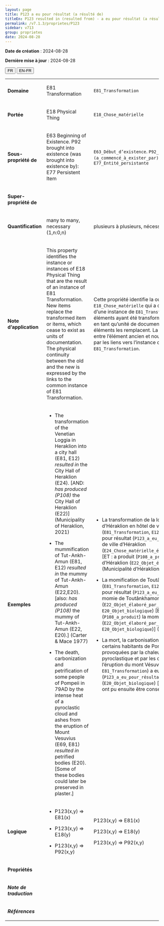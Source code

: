 ```yaml
---
layout: page
title: P123 a eu pour résultat (a résulté de)
titleEn: P123 resulted in (resulted from) - a eu pour résultat (a résulté de)
permalink: /v7.1.3/proprietes/P123
sidebar: v713
group: proprietes
date: 2024-08-28
---
```


**Date de création** : 2024-08-28

**Dernière mise à jour** : 2024-08-28

<div class="lang-buttons">
 <button id="fr" class="activate">FR</button>
 <button id="en-fr">EN-FR</button>
</div>

<table>
<tbody>
<tr>
<td><p><strong>Domaine</strong></p></td>
<td class="en">
<p>E81 Transformation</p>
</td>
<td>
<p><code class="language-plaintext highlighter-rouge">E81_Transformation</code></p>
</td>
</tr>
<tr>
<td><p><strong>Portée</strong></p></td>
<td class="en">
<p>E18 Physical Thing</p>
</td>
<td>
<p><code class="language-plaintext highlighter-rouge">E18_Chose_matérielle</code> </p>
</td>
</tr>
<tr>
<td><p><strong>Sous-propriété de</strong></p></td>
<td class="en">
<p>E63 Beginning of Existence. P92 brought into existence (was brought into existence by): E77 Persistent Item</p>
</td>
<td>
<p><code class="language-plaintext highlighter-rouge">E63_Début_d’existence</code>. <code class="language-plaintext highlighter-rouge">P92_a_fait_exister (a_commencé_à_exister_par)</code><code class="language-plaintext highlighter-rouge"> </code>: <code class="language-plaintext highlighter-rouge">E77_Entité_persistante</code>  </p>
</td>
</tr>
<tr>
<td><p><strong>Super-propriété de</strong></p></td>
<td class="en">
</td>
<td>
</td>
</tr>
<tr>
<td><p><strong>Quantification</strong></p></td>
<td class="en">
<p>many to many, necessary (1,n:0,n)</p>
</td>
<td>
<p>plusieurs à plusieurs, nécessaire (1,n:0,n)</p>
</td>
</tr>
<tr>
<td><p><strong>Note d’application</strong></p></td>
<td class="en">
<p>This property identifies the instance or instances of E18 Physical Thing that are the result of an instance of E81 Transformation. New items replace the transformed item or items, which cease to exist as units of documentation. The physical continuity between the old and the new is expressed by the links to the common instance of E81 Transformation.<strong></strong></p>
</td>
<td>
<p>Cette propriété identifie la ou les instances de <code class="language-plaintext highlighter-rouge">E18_Chose_matérielle</code> qui a ou qui ont résulté d’une instance de <code class="language-plaintext highlighter-rouge">E81_Transformation</code>. Le ou les éléments ayant été transformés cessent d’exister en tant qu’unité de documentation et de nouveaux éléments les remplacent. La continuité physique entre l’élément ancien et nouveau est exprimée par les liens vers l’instance commune de <code class="language-plaintext highlighter-rouge">E81_Transformation</code>.</p>
</td>
</tr>
<tr>
<td><p><strong>Exemples</strong></p></td>
<td class="en">
<ul>
<li><p>The transformation of the Venetian Loggia in Heraklion into a city hall (E81, E12) <em>resulted in</em> the City Hall of Heraklion (E24). [AND: <em>has produced (P108) </em>the City Hall of Heraklion (E22)] (Municipality of Heraklion, 2021)</p>
</li>
<li><p>The mummification of Tut-Ankh-Amun (E81, E12) <em>resulted in</em> the mummy of Tut-Ankh-Amun (E22,E20). [also: <em>has produced (P108) </em>the mummy of Tut-Ankh-Amun (E22, E20).] (Carter & Mace 1977)</p>
</li>
<li><p>The death, carbonization and petrification of some people of Pompeii in 79AD by the intense heat of a pyroclastic cloud and ashes from the eruption of Mount Vesuvius (E69, E81) <em>resulted in</em> petrified bodies (E20). [Some of these bodies could later be preserved in plaster.]</p>
</li>
</ul>
</td>
<td>
<ul>
<li><p>La transformation de la loggia vénitienne d’Héraklion en hôtel de ville (<code class="language-plaintext highlighter-rouge">E81_Transformation</code>, <code class="language-plaintext highlighter-rouge">E12_Production</code>) a eu pour résultat (<code class="language-plaintext highlighter-rouge">P123_a_eu_pour_résultat</code>) l’hôtel de ville d’Héraklion (<code class="language-plaintext highlighter-rouge">E24_Chose_matérielle_élaborée_par_l’humain</code>) [ET : a produit (<code class="language-plaintext highlighter-rouge">P108_a_produit</code>) l’hôtel de ville d’Héraklion (<code class="language-plaintext highlighter-rouge">E22_Objet_élaboré_par_l’humain</code>)] (Municipalité d’Héraklion, 2021)</p>
</li>
<li><p>La momification de Toutânkhamon (<code class="language-plaintext highlighter-rouge">E81_Transformation</code>, <code class="language-plaintext highlighter-rouge">E12_Production</code>) a eu pour résultat (<code class="language-plaintext highlighter-rouge">P123_a_eu_pour_résultat</code>) la momie de Toutânkhamon (<code class="language-plaintext highlighter-rouge">E22_Objet_élaboré_par_l’humain</code>, <code class="language-plaintext highlighter-rouge">E20_Objet_biologique</code>) [ET : a produit (<code class="language-plaintext highlighter-rouge">P108_a_produit</code>) la momie de Toutânkhamon (<code class="language-plaintext highlighter-rouge">E22_Objet_élaboré_par_l’humain</code>, <code class="language-plaintext highlighter-rouge">E20_Objet_biologique</code>)] (Carter & Mace, 1977)</p>
</li>
<li><p>La mort, la carbonisation et la pétrification de certains habitants de Pompéi en 79 EC provoquées par la chaleur intense d’un nuage pyroclastique et par les cendres provenant de l’éruption du mont Vésuve (<code class="language-plaintext highlighter-rouge">E69_Mort</code>, <code class="language-plaintext highlighter-rouge">E81_Transformation</code>) a eu pour résultat (<code class="language-plaintext highlighter-rouge">P123_a_eu_pour_résultat</code>) des corps pétrifiés (<code class="language-plaintext highlighter-rouge">E20_Objet_biologique</code>) [certains de ces corps ont pu ensuite être conservés dans du plâtre]</p>
</li>
</ul>
</td>
</tr>
<tr>
<td><p><strong>Logique</strong></p></td>
<td class="en">
<ul>
<li><p>P123(x,y) ⇒ E81(x)</p>
</li>
<li><p>P123(x,y) ⇒ E18(y)</p>
</li>
<li><p>P123(x,y) ⇒ P92(x,y)</p>
</li>
</ul>
</td>
<td>
<p>P123(x,y) ⇒ E81(x)</p>
<p>P123(x,y) ⇒ E18(y)</p>
<p>P123(x,y) ⇒ P92(x,y)</p>
</td>
</tr>
<tr>
<td><p><strong>Propriétés</strong></p></td>
<td class="en">
</td>
<td>
</td>
</tr>
<tr>
<td><p><strong><em>Note de traduction</em></strong></p></td>
<td colspan="2">
</td>
</tr>
<tr>
<td><p><strong><em>Références</em></strong></p></td>
<td colspan="2">
<p><em></em></p>
</td>
</tr>
</tbody>
</table>
